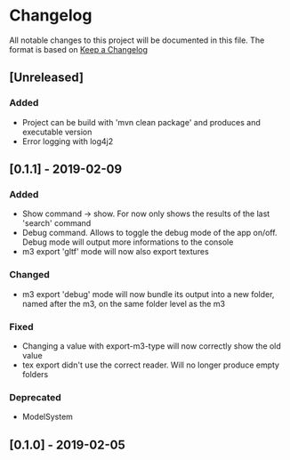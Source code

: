 # Changelog
All notable changes to this project will be documented in this file.
The format is based on [Keep a Changelog](https://keepachangelog.com)

## [Unreleased] 
### Added
- Project can be build with 'mvn clean package' and produces and executable version
- Error logging with log4j2

## [0.1.1] - 2019-02-09
### Added
- Show command -> show. For now only shows the results of the last 'search' command
- Debug command. Allows to toggle the debug mode of the app on/off. Debug mode will output more informations to the console
- m3 export 'gltf' mode will now also export textures

### Changed 
- m3 export 'debug' mode will now bundle its output into a new folder, named after the m3, on the same folder level as the m3

### Fixed 
- Changing a value with export-m3-type will now correctly show the old value
- tex export didn't use the correct reader. Will no longer produce empty folders

### Deprecated 
- ModelSystem

## [0.1.0] - 2019-02-05
